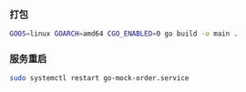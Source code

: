 ### 打包
```bash
GOOS=linux GOARCH=amd64 CGO_ENABLED=0 go build -o main .
```

### 服务重启
```bash
sudo systemctl restart go-mock-order.service
```

